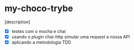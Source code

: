 # my-choco-trybe
[description]

+ [x] testes com o mocha e chai
+ [x] usando o plugin chai-http simular uma request a nossa API
+ [x] aplicando a metodologia TDD